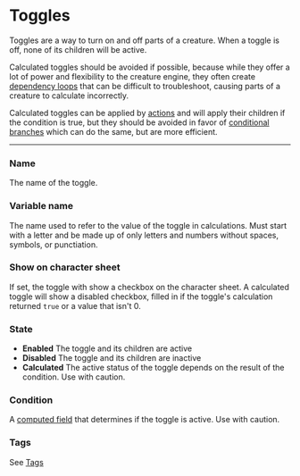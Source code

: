 # Toggles

Toggles are a way to turn on and off parts of a creature. When a toggle is off, none of its children will be active.

Calculated toggles should be avoided if possible, because while they offer a lot of power and flexibility to the creature engine, they often create [dependency loops](/docs/dependency-loops) that can be difficult to troubleshoot, causing parts of a creature to calculate incorrectly.

Calculated toggles can be applied by [actions](/docs/property/action) and will apply their children if the condition is true, but they should be avoided in favor of [conditional branches](/docs/property/branch) which can do the same, but are more efficient.

---

### Name

The name of the toggle.

### Variable name

The name used to refer to the value of the toggle in calculations. Must start with a letter and be made up of only letters and numbers without spaces, symbols, or punctiation.

### Show on character sheet

If set, the toggle with show a checkbox on the character sheet. A calculated toggle will show a disabled checkbox, filled in if the toggle's calculation returned `true` or a value that isn't 0.

### State

- **Enabled** The toggle and its children are active
- **Disabled** The toggle and its children are inactive
- **Calculated** The active status of the toggle depends on the result of the condition. Use with caution.

### Condition

A [computed field](/docs/computed-fields) that determines if the toggle is active. Use with caution.

### Tags

See [Tags](/docs/tags)


